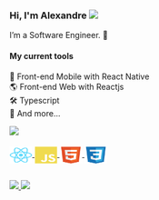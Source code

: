 ### Hi, I'm Alexandre <img src="https://media.giphy.com/media/hvRJCLFzcasrR4ia7z/giphy.gif" width="30" >

I’m a Software Engineer. 🚀

#### My current tools 
📲 Front-end Mobile with React Native  
🌎 Front-end Web with Reactjs  
🛠️ Typescript  
🧰 And more...  


<div>
  <a href="https://github.com/AlexandreLira">
  <img height="180em" src="https://github-readme-stats.vercel.app/api/top-langs/?username=AlexandreLira&layout=compact&langs_count=7&theme=dark"/>
</div>
<div style="display: inline_block"><br>
  <img align="center" alt="Lira-React" height="30" width="40" src="https://raw.githubusercontent.com/devicons/devicon/master/icons/react/react-original.svg">
  <img align="center" alt="Lira-Js" height="30" width="40" src="https://raw.githubusercontent.com/devicons/devicon/master/icons/javascript/javascript-plain.svg">
  <img align="center" alt="Lira-HTML" height="30" width="40" src="https://raw.githubusercontent.com/devicons/devicon/master/icons/html5/html5-original.svg">
  <img align="center" alt="Lira-CSS" height="30" width="40" src="https://raw.githubusercontent.com/devicons/devicon/master/icons/css3/css3-original.svg">
  
</div>
  
  ##
 
<div> 

  <a href="https://instagram.com/lira_ux" target="_blank">
    <img src="https://img.shields.io/badge/-Instagram-%23E4405F?style=for-the-badge&logo=instagram&logoColor=white" target="_blank">
  </a>
  <a href = "mailto:alexandrelira112@gmail.com">
    <img src="https://img.shields.io/badge/-Gmail-%23333?style=for-the-badge&logo=gmail&logoColor=white" target="_blank">
  </a>
 
</div>

